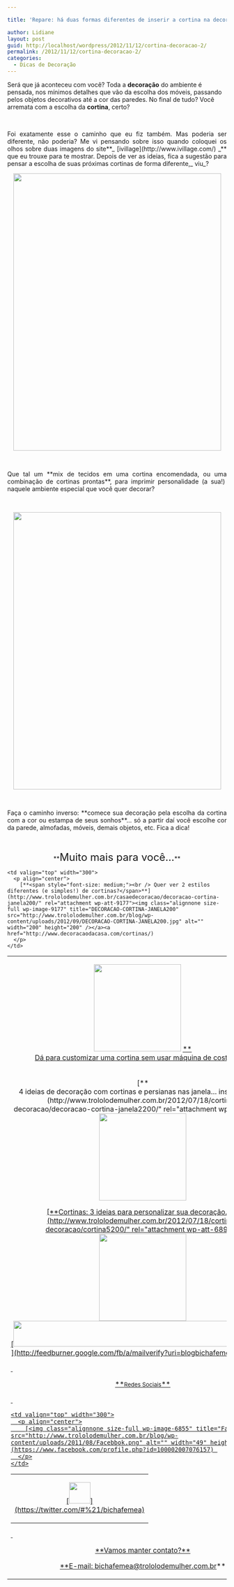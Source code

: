 ```yaml
---

title: 'Repare: há duas formas diferentes de inserir a cortina na decoração'

author: Lidiane
layout: post
guid: http://localhost/wordpress/2012/11/12/cortina-decoracao-2/
permalink: /2012/11/12/cortina-decoracao-2/
categories:
  - Dicas de Decoração
---
```

Será que já aconteceu com você? Toda a **decoração** do ambiente é pensada, nos mínimos detalhes que vão da escolha dos móveis, passando pelos objetos decorativos até a cor das paredes. No final de tudo? Você arremata com a escolha da **cortina**, certo?

&nbsp;

<p align="justify">
  Foi exatamente esse o caminho que eu fiz também. Mas poderia ser diferente, não poderia? Me vi pensando sobre isso quando coloquei os olhos sobre duas imagens do site**_ [ivillage](http://www.ivillage.com/) _** que eu trouxe para te mostrar. Depois de ver as ideias, fica a sugestão para pensar a escolha de suas próximas cortinas de forma diferente,_ viu_?
</p>

<!--more-->

<p align="center">
  <a href="http://www.trololodemulher.com.br/2012/11/12/cortina-decoracao-2/decoracao-cortinas-2/" rel="attachment wp-att-9308"><img class="alignnone size-full wp-image-9308" title="DECORACAO-CORTINAS" src="http://www.trololodemulher.com.br/blog/wp-content/uploads/2012/11/DECORACAO-CORTINAS.jpg" alt="" width="477" height="636" /></a>
</p>

&nbsp;

<p align="justify">
  Que tal um **mix de tecidos em uma cortina encomendada, ou uma combinação de cortinas prontas**, para imprimir personalidade (a sua!)  naquele ambiente especial que você quer decorar?
</p>

&nbsp;

<p align="center">
  <a href="http://www.trololodemulher.com.br/2012/11/12/cortina-decoracao-2/decoracao-cortinas2/" rel="attachment wp-att-9309"><img class="alignnone size-full wp-image-9309" title="DECORACAO-CORTINAS[2]" src="http://www.trololodemulher.com.br/blog/wp-content/uploads/2012/11/DECORACAO-CORTINAS2.jpg" alt="" width="477" height="636" /></a>
</p>

&nbsp;

<p align="justify">
  Faça o caminho inverso: **comece sua decoração pela escolha da cortina com a cor ou estampa de seus sonhos**… só a partir daí você escolhe cor da parede, almofadas, móveis, demais objetos, etc. Fica a dica!
</p>

&nbsp;

<p align="center">
  **<span style="font-size: x-large;">Muito mais para você…</span>**
</p>

<table width="600" border="0" cellspacing="0" cellpadding="2">
  <tr>
    <td valign="top" width="300">
      <p align="center">
        <a href="http://www.trololodemulher.com.br/casaedecoracao/decoracao-cortinas200/" rel="attachment wp-att-8843"><img class="alignnone size-full wp-image-8843" title="DECORACAO - CORTINAS200" src="http://www.trololodemulher.com.br/blog/wp-content/uploads/2012/07/DECORACAO-CORTINAS200.jpg" alt="" width="200" height="200" /></a> <a href="http://www.trololodemulher.com.br/2012/07/18/cortina-decoracao/">**<span style="font-size: medium;"><br /> Dá para customizar uma cortina sem usar máquina de costura?</span>**</a>
      </p>
    </td>
    
    <td valign="top" width="300">
      <p align="center">
        [**<span style="font-size: medium;"><br /> Quer ver 2 estilos diferentes (e simples!) de cortinas?</span>**](http://www.trololodemulher.com.br/casaedecoracao/decoracao-cortina-janela200/" rel="attachment wp-att-9177"><img class="alignnone size-full wp-image-9177" title="DECORACAO-CORTINA-JANELA200" src="http://www.trololodemulher.com.br/blog/wp-content/uploads/2012/09/DECORACAO-CORTINA-JANELA200.jpg" alt="" width="200" height="200" /></a><a href="http://www.decoracaodacasa.com/cortinas/) 
      </p>
    </td>
  </tr>
  
  <tr>
    <td valign="top" width="300">
      <p align="center">
        [**<span style="font-size: medium;"><br /> 4 ideias de decoração com cortinas e persianas nas janela… inspire-se!</span>**](http://www.trololodemulher.com.br/2012/07/18/cortina-decoracao/decoracao-cortina-janela2200/" rel="attachment wp-att-8844"><img class="alignnone size-full wp-image-8844" title="decoração cortina janela[2]200" src="http://www.trololodemulher.com.br/blog/wp-content/uploads/2012/07/decoração-cortina-janela2200.jpg" alt="" width="200" height="200" /></a><a href="http://www.decoracaodacasa.com/decoracao-cortinas-persianas/) 
      </p>
    </td>
    
    <td valign="top" width="300">
      <p align="center">
        [**<span style="font-size: medium;">Cortina: ideia fácil, rápida e barata ($$) para decoração…</span>**](http://www.trololodemulher.com.br/2012/07/18/cortina-decoracao/cortina200/" rel="attachment wp-att-6898"><img class="alignnone size-full wp-image-6898" title="cortina200" src="http://www.trololodemulher.com.br/blog/wp-content/uploads/2011/09/cortina200.jpg" alt="" width="200" height="200" /></a><br /> <a href="http://www.decoracaodacasa.com/cortina-ideia-decoracao/) 
      </p>
    </td>
  </tr>
  
  <tr>
    <td valign="top" width="300">
      <p align="center">
        [**<span style="font-size: medium;">Cortinas: 3 ideias para personalizar sua decoração.</span>**](http://www.trololodemulher.com.br/2012/07/18/cortina-decoracao/cortina5200/" rel="attachment wp-att-6899"><img class="alignnone size-full wp-image-6899" title="cortina[5]200" src="http://www.trololodemulher.com.br/blog/wp-content/uploads/2011/09/cortina5200.jpg" alt="" width="200" height="200" /></a><br /> <a href="http://www.decoracaodacasa.com/cortinas-ideias-decoracao/) 
      </p>
    </td>
    
    <td valign="top" width="300">
      <p align="center">
        [**<span style="font-size: medium;">3 ideias para deixar a cortina do banheiro diferente e personalizada</span>**](http://www.trololodemulher.com.br/2012/07/18/cortina-decoracao/cortina-para-banheiro3200/" rel="attachment wp-att-6996"><img class="alignnone size-full wp-image-6996" title="cortina para banheiro[3]200" src="http://www.trololodemulher.com.br/blog/wp-content/uploads/2011/10/cortina-para-banheiro3200.jpg" alt="" width="200" height="200" /></a><br /> <a href="http://www.decoracaodacasa.com/ideias-cortina-do-banheiro/) 
      </p>
    </td>
  </tr>
</table>

&nbsp;

&nbsp;

<p align="center">
  [<img class="alignnone size-full wp-image-8451" title="Assine o Bicha Fêmea grátis!" src="http://www.trololodemulher.com.br/blog/wp-content/uploads/2012/01/rodapé.png" alt="" width="600" height="59" />](http://feedburner.google.com/fb/a/mailverify?uri=blogbichafemea&loc=pt_BR) 
</p>

&nbsp;

<p align="center">
  **<span style="font-size: small;">Redes Sociais</span>**
</p>

&nbsp;

<table width="600" border="0" cellspacing="0" cellpadding="2">
  <tr>
    <td valign="top" width="300">
      <p align="center">
        [<img class="alignnone size-full wp-image-6857" title="Twitter" src="http://www.trololodemulher.com.br/blog/wp-content/uploads/2011/08/Twitter.png" alt="" width="49" height="49" />](https://twitter.com/#%21/bichafemea) 
      </p>
    </td>
    
    <td valign="top" width="300">
      <p align="center">
        [<img class="alignnone size-full wp-image-6855" title="Facebook" src="http://www.trololodemulher.com.br/blog/wp-content/uploads/2011/08/Facebbok.png" alt="" width="49" height="49" />](https://www.facebook.com/profile.php?id=100002007076157) 
      </p>
    </td>
  </tr>
</table>

&nbsp;

<p align="center">
  **Vamos manter contato?**
</p>

<p align="center">
  **E-mail: <a href="mailto:bichafemea@trololodemulher.com.br">bichafemea@trololodemulher.com.br</a>**
</p>